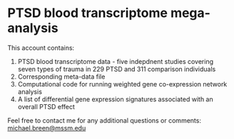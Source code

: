 # PTSD blood transcriptome mega-analysis
This account contains:

1) PTSD blood transcriptome data - five indepdnent studies covering seven types of trauma in 229 PTSD and 311 comparison individuals
2) Corresponding meta-data file
3) Computational code for running weighted gene co-expression network analysis
4) A list of differential gene expression signatures associated with an overall PTSD effect

Feel free to contact me for any additional questions or comments: michael.breen@mssm.edu
